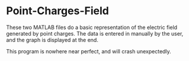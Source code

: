 # Point-Charges-Field
These two MATLAB files do a basic representation of the electric field generated by point charges.
The data is entered in manually by the user, and the graph is displayed at the end.

This program is nowhere near perfect, and will crash unexpectedly. 
